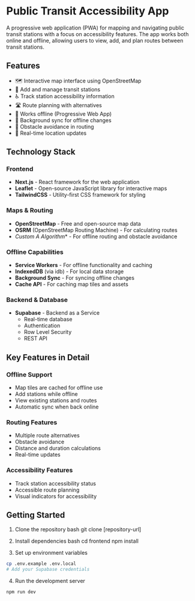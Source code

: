 # Public Transit Accessibility App

A progressive web application (PWA) for mapping and navigating public transit stations with a focus on accessibility features. The app works both online and offline, allowing users to view, add, and plan routes between transit stations.

## Features

- 🗺️ Interactive map interface using OpenStreetMap
- 🚉 Add and manage transit stations
- ♿ Track station accessibility information
- 🛣️ Route planning with alternatives
- 📱 Works offline (Progressive Web App)
- 🔄 Background sync for offline changes
- 🚧 Obstacle avoidance in routing
- 📍 Real-time location updates

## Technology Stack

### Frontend
- **Next.js** - React framework for the web application
- **Leaflet** - Open-source JavaScript library for interactive maps
- **TailwindCSS** - Utility-first CSS framework for styling

### Maps & Routing
- **OpenStreetMap** - Free and open-source map data
- **OSRM** (OpenStreetMap Routing Machine) - For calculating routes
- **Custom A* Algorithm** - For offline routing and obstacle avoidance

### Offline Capabilities
- **Service Workers** - For offline functionality and caching
- **IndexedDB** (via idb) - For local data storage
- **Background Sync** - For syncing offline changes
- **Cache API** - For caching map tiles and assets

### Backend & Database
- **Supabase** - Backend as a Service
  - Real-time database
  - Authentication
  - Row Level Security
  - REST API

## Key Features in Detail

### Offline Support
- Map tiles are cached for offline use
- Add stations while offline
- View existing stations and routes
- Automatic sync when back online

### Routing Features
- Multiple route alternatives
- Obstacle avoidance
- Distance and duration calculations
- Real-time updates

### Accessibility Features
- Track station accessibility status
- Accessible route planning
- Visual indicators for accessibility

## Getting Started

1. Clone the repository
bash
git clone [repository-url]


2. Install dependencies
bash
cd frontend
npm install


3. Set up environment variables
```bash
cp .env.example .env.local
# Add your Supabase credentials
```

4. Run the development server
```bash
npm run dev
```


